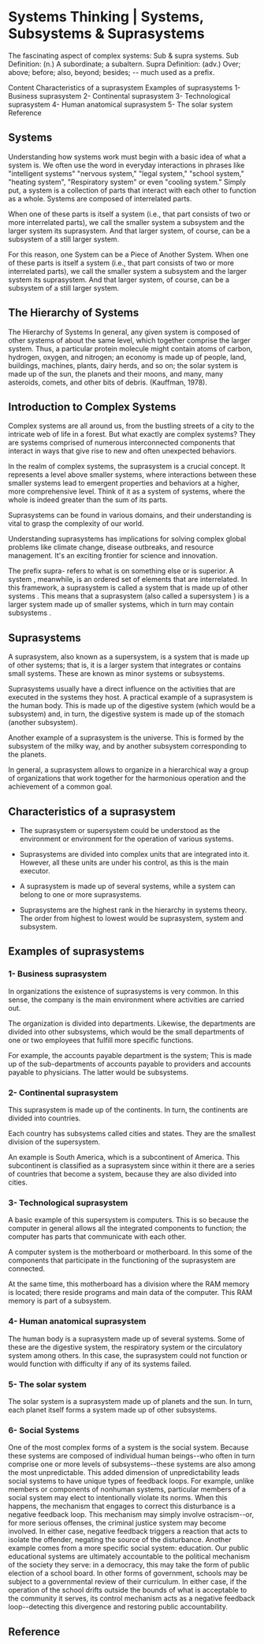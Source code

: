 # Systems Thinking | Systems, Subsystems & Suprasystems

The fascinating aspect of complex systems: Sub & supra systems.
Sub Definition: (n.) A subordinate; a subaltern.
Supra Definition: (adv.) Over; above; before; also, beyond; besides; -- much used as a prefix.

Content
Characteristics of a suprasystem
Examples of suprasystems
1- Business suprasystem
2- Continental suprasystem
3- Technological suprasystem
4- Human anatomical suprasystem
5- The solar system
Reference

## Systems

Understanding how systems work must begin with a basic idea of what a system is. We often use the word in everyday interactions in phrases like "intelligent systems" "nervous system," "legal system," "school system," "heating system", "Respiratory system" or even "cooling system." 
Simply put, a system is a collection of parts that interact with each other to function as a whole. Systems are composed of interrelated parts.

When one of these parts is itself a system (i.e., that part consists of two or more interrelated parts), we call the smaller system a subsystem and the larger system its suprasystem. And that larger system, of course, can be a subsystem of a still larger system.

For this reason, one System can be a Piece of Another System.  When one of these parts is itself a system (i.e., that part consists of two or more interrelated parts), we call the smaller system a subsystem and the larger system its suprasystem. And that larger system, of course, can be a subsystem of a still larger system.

## The Hierarchy of Systems

The Hierarchy of Systems In general, any given system is composed of other systems of about the same level, which together comprise the larger system. Thus, a particular protein molecule might contain atoms of carbon, hydrogen, oxygen, and nitrogen; an economy is made up of people, land, buildings, machines, plants, dairy herds, and so on; the solar system is made up of the sun, the planets and their moons, and many, many asteroids, comets, and other bits of debris. (Kauffman, 1978).

## Introduction to Complex Systems

Complex systems are all around us, from the bustling streets of a city to the intricate web of life in a forest. But what exactly are complex systems? They are systems comprised of numerous interconnected components that interact in ways that give rise to new and often unexpected behaviors.

In the realm of complex systems, the suprasystem is a crucial concept. It represents a level above smaller systems, where interactions between these smaller systems lead to emergent properties and behaviors at a higher, more comprehensive level. Think of it as a system of systems, where the whole is indeed greater than the sum of its parts.

Suprasystems can be found in various domains, and their understanding is vital to grasp the complexity of our world.

Understanding suprasystems has implications for solving complex global problems like climate change, disease outbreaks, and resource management. It's an exciting frontier for science and innovation.

The prefix supra- refers to what is on something else or is superior. A system , meanwhile, is an ordered set of elements that are interrelated.
In this framework, a suprasystem is called a system that is made up of other systems . This means that a suprasystem (also called a supersystem ) is a larger system made up of smaller systems, which in turn may contain subsystems .


## Suprasystems

A suprasystem, also known as a supersystem, is a system that is made up of other systems; that is, it is a larger system that integrates or contains small systems. These are known as minor systems or subsystems.

Suprasystems usually have a direct influence on the activities that are executed in the systems they host. A practical example of a suprasystem is the human body. This is made up of the digestive system (which would be a subsystem) and, in turn, the digestive system is made up of the stomach (another subsystem).

Another example of a suprasystem is the universe. This is formed by the subsystem of the milky way, and by another subsystem corresponding to the planets.

In general, a suprasystem allows to organize in a hierarchical way a group of organizations that work together for the harmonious operation and the achievement of a common goal.

## Characteristics of a suprasystem

* The suprasystem or supersystem could be understood as the environment or environment for the operation of various systems.

* Suprasystems are divided into complex units that are integrated into it. However, all these units are under his control, as this is the main executor.

* A suprasystem is made up of several systems, while a system can belong to one or more suprasystems.

* Suprasystems are the highest rank in the hierarchy in systems theory. The order from highest to lowest would be suprasystem, system and subsystem.

## Examples of suprasystems

### 1- Business suprasystem

In organizations the existence of suprasystems is very common. In this sense, the company is the main environment where activities are carried out.

The organization is divided into departments. Likewise, the departments are divided into other subsystems, which would be the small departments of one or two employees that fulfill more specific functions.


For example, the accounts payable department is the system; This is made up of the sub-departments of accounts payable to providers and accounts payable to physicians. The latter would be subsystems.

### 2- Continental suprasystem

This suprasystem is made up of the continents. In turn, the continents are divided into countries.

Each country has subsystems called cities and states. They are the smallest division of the supersystem.

An example is South America, which is a subcontinent of America. This subcontinent is classified as a suprasystem since within it there are a series of countries that become a system, because they are also divided into cities.


### 3- Technological suprasystem

A basic example of this supersystem is computers. This is so because the computer in general allows all the integrated components to function; the computer has parts that communicate with each other.


A computer system is the motherboard or motherboard. In this some of the components that participate in the functioning of the suprasystem are connected.

At the same time, this motherboard has a division where the RAM memory is located; there reside programs and main data of the computer. This RAM memory is part of a subsystem.

### 4- Human anatomical suprasystem

The human body is a suprasystem made up of several systems. Some of these are the digestive system, the respiratory system or the circulatory system among others. In this case, the suprasystem could not function or would function with difficulty if any of its systems failed.

### 5- The solar system

The solar system is a suprasystem made up of planets and the sun. In turn, each planet itself forms a system made up of other subsystems.

### 6- Social Systems

One of the most complex forms of a system is the social system. Because these systems are composed of individual human beings--who often in turn comprise one or more levels of subsystems--these systems are also among the most unpredictable. This added dimension of unpredictability leads social systems to have unique types of feedback loops. For example, unlike members or components of nonhuman systems, particular members of a social system may elect to intentionally violate its norms. When this happens, the mechanism that engages to correct this disturbance is a negative feedback loop. This mechanism may simply involve ostracism--or, for more serious offenses, the criminal justice system may become involved. In either case, negative feedback triggers a reaction that acts to isolate the offender, negating the source of the disturbance. Another example comes from a more specific social system: education. Our public educational systems are ultimately accountable to the political mechanism of the society they serve: in a democracy, this may take the form of public election of a school board. In other forms of government, schools may be subject to a governmental review of their curriculum. In either case, if the operation of the school drifts outside the bounds of what is acceptable to the community it serves, its control mechanism acts as a negative feedback loop--detecting this divergence and restoring public accountability. 

## Reference